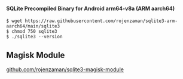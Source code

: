 #### SQLite Precompiled Binary for Android arm64-v8a (ARM aarch64) 

```
$ wget https://raw.githubusercontent.com/rojenzaman/sqlite3-arm-aarch64/main/sqlite3
$ chmod 750 sqlite3
$ ./sqlite3 --version
```

## Magisk Module

[github.com/rojenzaman/sqlite3-magisk-module](https://github.com/rojenzaman/sqlite3-magisk-module)
